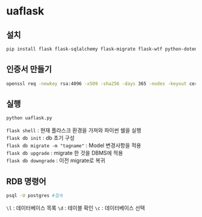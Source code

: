 # uaflask

## 설치
```bash
pip install flask flask-sqlalchemy flask-migrate flask-wtf python-dotenv email-validator "psycopg[binary,pool]" "redis[hiredis]"
```

## 인증서 만들기
```bash
openssl req -newkey rsa:4096 -x509 -sha256 -days 365 -nodes -keyout certs/key.pem -out certs/cert.pem
```

## 실행
```bash
python uaflask.py
```
`flask shell` : 현재 플라스크 환경을 가져와 파이썬 쉘을 실행  
`flask db init` : db 초기 구성  
`flask db migrate -m "tagname"` : Model 변경사항을 적용  
`flask db upgrade` : migrate 한 것을 DBMS에 적용  
`flask db downgrade` : 이전 migrate로 복귀

## RDB 명령어
```bash
psql -U postgres #접속
```
`\l` : 데이터베이스 목록
`\d` : 테이블 확인
`\c` : 데이터베이스 선택
